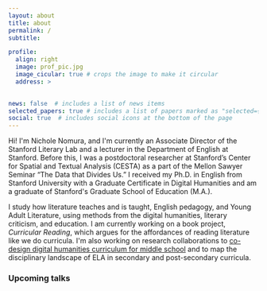 ```yaml
---
layout: about
title: about
permalink: /
subtitle: 

profile:
  align: right
  image: prof_pic.jpg
  image_cicular: true # crops the image to make it circular
  address: >
    

news: false  # includes a list of news items
selected_papers: true # includes a list of papers marked as "selected={true}"
social: true  # includes social icons at the bottom of the page
---
```

Hi! I'm Nichole Nomura, and I'm currently an Associate Director of the Stanford Literary Lab and a lecturer in the Department of English at Stanford. Before this, I was a  postdoctoral researcher at Stanford’s Center for Spatial and Textual Analysis (CESTA) as a part of the Mellon Sawyer Seminar “The Data that Divides Us.” I received my Ph.D. in English from Stanford University with a Graduate Certificate in Digital Humanities and am a graduate of Stanford's Graduate School of Education (M.A.). 

I study how literature teaches and is taught, English pedagogy, and Young Adult Literature, using methods from the digital humanities, literary criticism, and education. I am currently working on a book project, *Curricular Reading*, which argues for the affordances of reading literature like we do curricula. I'm also working on research collaborations to [co-design digital humanities curriculum for middle school](https://elalytics.stanford.edu/) and to map the disciplinary landscape of ELA in secondary and post-secondary curricula.


### Upcoming talks 

